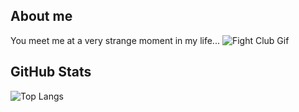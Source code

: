 ## About me
You meet me at a very strange moment in my life...
![Fight Club Gif](https://i.pinimg.com/originals/f8/f7/7d/f8f77d7472df1935e35efd2d291222e5.gif)
## GitHub Stats
![Top Langs](https://github-readme-stats-git-masterrstaa-rickstaa.vercel.app/api/top-langs/?username=aroldo-rodas&bg_color=000&border_color=30A3DC&title_color=E94D5F&text_color=FFF)
